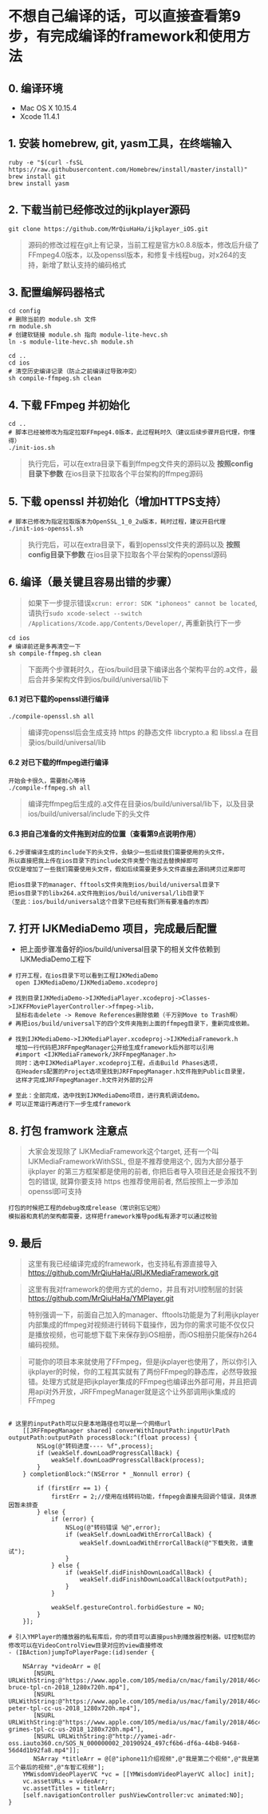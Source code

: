
# 不想自己编译的话，可以直接查看第9步，有完成编译的framework和使用方法

## 0. 编译环境

- Mac OS X 10.15.4
- Xcode 11.4.1

## 1. 安装 homebrew, git, yasm工具，在终端输入

```
ruby -e "$(curl -fsSL https://raw.githubusercontent.com/Homebrew/install/master/install)"
brew install git
brew install yasm
```

## 2. 下载当前已经修改过的ijkplayer源码

`git clone https://github.com/MrQiuHaHa/ijkplayer_iOS.git`
> 源码的修改过程在git上有记录，当前工程是官方k0.8.8版本，修改后升级了FFmpeg4.0版本，以及openssl版本，和修复卡线程bug，对x264的支持，新增了默认支持的编码格式

## 3. 配置编解码器格式 

```
cd config
# 删除当前的 module.sh 文件
rm module.sh
# 创建软链接 module.sh 指向 module-lite-hevc.sh
ln -s module-lite-hevc.sh module.sh

cd ..
cd ios
# 清空历史编译记录（防止之前编译过导致冲突）
sh compile-ffmpeg.sh clean
```

## 4. 下载 FFmpeg 并初始化

```
cd ..
# 脚本已经被修改为指定拉取FFmpeg4.0版本，此过程耗时久（建议后续步骤开启代理，你懂得）
./init-ios.sh
```
> 执行完后，可以在extra目录下看到ffmpeg文件夹的源码以及 **按照config目录下参数** 在ios目录下拉取各个平台架构的ffmpeg源码

## 5. 下载 openssl 并初始化（增加HTTPS支持）

```
# 脚本已修改为指定拉取版本为OpenSSL_1_0_2u版本，耗时过程，建议开启代理
./init-ios-openssl.sh
```
> 执行完后，可以在extra目录下，看到openssl文件夹的源码以及 **按照config目录下参数** 在ios目录下拉取各个平台架构的openssl源码

## 6. 编译（最关键且容易出错的步骤）
> 如果下一步提示错误`xcrun: error: SDK "iphoneos" cannot be located`, 请执行`sudo xcode-select --switch /Applications/Xcode.app/Contents/Developer/`, 再重新执行下一步

```
cd ios
# 编译前还是多再清空一下
sh compile-ffmpeg.sh clean
```


> 下面两个步骤耗时久，在ios/build目录下编译出各个架构平台的.a文件，最后合并多架构文件到ios/build/universal/lib下

#### 6.1 对已下载的openssl进行编译

```
./compile-openssl.sh all
```

> 编译完openssl后会生成支持 https 的静态文件 libcrypto.a 和 libssl.a 在目录ios/build/universal/lib

#### 6.2 对已下载的ffmpeg进行编译

```
开始会卡很久，需要耐心等待
./compile-ffmpeg.sh all
```

> 编译完ffmpeg后生成的.a文件在目录ios/build/universal/lib下，以及目录ios/build/universal/include下的头文件

#### 6.3 把自己准备的文件拖到对应的位置（查看第9点说明作用）

```
6.2步骤编译生成的include下的头文件，会缺少一些后续我们需要使用的头文件，
所以直接把我上传在ios目录下的include文件夹整个拖过去替换掉即可
仅仅是增加了一些我们需要使用头文件，假如后续需要更多头文件直接去源码拷贝过来即可
```

```
把ios目录下的manager、fftools文件夹拖到ios/build/universal目录下
把ios目录下的libx264.a文件拖到ios/build/universal/lib目录下
（至此：ios/build/universal这个目录下已经有我们所有要准备的东西）
```

## 7. 打开 IJKMediaDemo 项目，完成最后配置

- 把上面步骤准备好的ios/build/universal目录下的相关文件依赖到IJKMediaDemo工程下
```
# 打开工程，在ios目录下可以看到工程IJKMediaDemo
  open IJKMediaDemo/IJKMediaDemo.xcodeproj
```

```
# 找到目录IJKMediaDemo->IJKMediaPlayer.xcodeproj->Classes->IJKFFMoviePlayerController->ffmpeg->lib，
  鼠标右击delete -> Remove References删除依赖（千万别Move to Trash啊）
# 再把ios/build/universal下的四个文件夹拖到上面的ffmpeg目录下，重新完成依赖。
```

```
# 找到IJKMediaDemo->IJKMediaPlayer.xcodeproj->IJKMediaFramework.h
  增加一行代码把JRFFmpegManager公开给生成framework后外部可以引用
  #import <IJKMediaFramework/JRFFmpegManager.h>
  同时：选中IJKMediaPlayer.xcodeproj工程，点击Build Phases选项，
  在Headers配置的Project选项里找到JRFFmpegManager.h文件拖到Public目录里，
  这样才完成JRFFmpegManager.h文件对外部的公开
```

```
# 至此：全部完成，选中找到IJKMediaDemo项目，进行真机调试demo。
# 可以正常运行再进行下一步生成framework
```

## 8. 打包 framwork 注意点
> 大家会发现除了 IJKMediaFramework这个target, 还有一个叫 IJKMediaFrameworkWithSSL, 但是不推荐使用这个, 因为大部分基于 ijkplayer 的第三方框架都是使用的前者, 你把后者导入项目还是会报找不到包的错误, 就算你要支持 https 也推荐使用前者, 然后按照上一步添加 openssl即可支持

```
打包的时候把工程的debug改成release（常识别忘记啦）
模拟器和真机的架构都需要，这样把framework推导pod私有源才可以通过校验
```

## 9. 最后

> 这里有我已经编译完成的framework，也支持私有源直接导入
https://github.com/MrQiuHaHa/JRIJKMediaFramework.git

> 这里有我对framework的使用方式的demo，并且有对UI控制层的封装
https://github.com/MrQiuHaHa/YMPlayer.git

> 特别强调一下，前面自己加入的manager、fftools功能是为了利用ijkplayer内部集成的ffmpeg对视频进行转码下载操作，因为你的需求可能不仅仅只是播放视频，也可能想下载下来保存到iOS相册，而iOS相册只能保存h264编码视频。

> 可能你的项目本来就使用了FFmpeg，但是ijkplayer也使用了，所以你引入ijkplayer的时候，你的工程其实就有了两份FFmpeg的静态库，必然导致报错。处理方式就是把ijkplayer集成的FFmpeg也编译出外部可用，并且把调用api对外开放，JRFFmpegManager就是这个让外部调用ijk集成的FFmpeg

```

# 这里的inputPath可以只是本地路径也可以是一个网络url
    [[JRFFmpegManager shared] converWithInputPath:inputUrlPath outputPath:outputPath processBlock:^(float process) {
        NSLog(@"转码进度---- %f",process);
        if (weakSelf.downLoadProgressCallBack) {
            weakSelf.downLoadProgressCallBack(process);
        }
    } completionBlock:^(NSError * _Nonnull error) {
        
        if (firstErr == 1) {
            firstErr = 2;//使用在线转码功能，ffmpeg会直接先回调个错误，具体原因暂未排查
        } else {
            if (error) {
                NSLog(@"转码错误 %@",error);
                if (weakSelf.downLoadWithErrorCallBack) {
                    weakSelf.downLoadWithErrorCallBack(@"下载失败，请重试");
                }
            } else {
                if (weakSelf.didFinishDownLoadCallBack) {
                    weakSelf.didFinishDownLoadCallBack(outputPath);
                }
            }
            
            weakSelf.gestureControl.forbidGesture = NO;
        }
    }];
```

```
# 引入YMPlayer的播放器的私有库后，你的项目可以直接push到播放器控制器。UI控制层的修改可以在VideoControlView目录对应的view直接修改
- (IBAction)jumpToPlayerPage:(id)sender {
    
    NSArray *videoArr = @[
       [NSURL URLWithString:@"https://www.apple.com/105/media/cn/mac/family/2018/46c4b917_abfd_45a3_9b51_4e3054191797/films/bruce/mac-bruce-tpl-cn-2018_1280x720h.mp4"],
       [NSURL URLWithString:@"https://www.apple.com/105/media/us/mac/family/2018/46c4b917_abfd_45a3_9b51_4e3054191797/films/peter/mac-peter-tpl-cc-us-2018_1280x720h.mp4"],
       [NSURL URLWithString:@"https://www.apple.com/105/media/us/mac/family/2018/46c4b917_abfd_45a3_9b51_4e3054191797/films/grimes/mac-grimes-tpl-cc-us-2018_1280x720h.mp4"],
       [NSURL URLWithString:@"http://yamei-adr-oss.iauto360.cn/SOS_N_000000002_20190924_497cf6b6-df6a-44b8-9468-56d4d1b92fa8.mp4"]];
       NSArray *titleArr = @[@"iphone11介绍视频",@"我是第二个视频",@"我是第三个最后的视频",@"车智汇视频"];
    YMWisdomVideoPlayerVC *vc = [[YMWisdomVideoPlayerVC alloc] init];
    vc.assetURLs = videoArr;
    vc.assetTitles = titleArr;
    [self.navigationController pushViewController:vc animated:NO];
}
```
